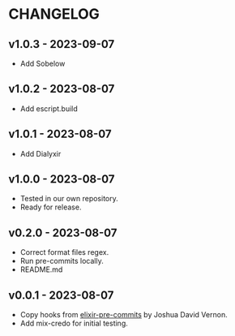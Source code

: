 # CHANGELOG

## v1.0.3 - 2023-09-07

- Add Sobelow

## v1.0.2 - 2023-08-07

- Add escript.build

## v1.0.1 - 2023-08-07

- Add Dialyxir

## v1.0.0 - 2023-08-07

- Tested in our own repository.
- Ready for release.

## v0.2.0 - 2023-08-07

- Correct format files regex.
- Run pre-commits locally.
- README.md

## v0.0.1 - 2023-08-07

- Copy hooks from [elixir-pre-commits](https://gitlab.com/jvenom/elixir-pre-commit-hooks) by Joshua David Vernon.
- Add mix-credo for initial testing.
